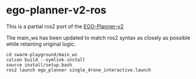 # ego-planner-v2-ros

This is a partial ros2 port of the [EGO-Planner-v2](https://github.com/ZJU-FAST-Lab/EGO-Planner-v2)

The main_ws has been updated to match ros2 syntax as closely as possible while retaining original logic.

```
cd swarm-playground/main_ws
colcon build --symlink-install
source install/setup.bash
ros2 launch ego_planner single_drone_interactive.launch
```